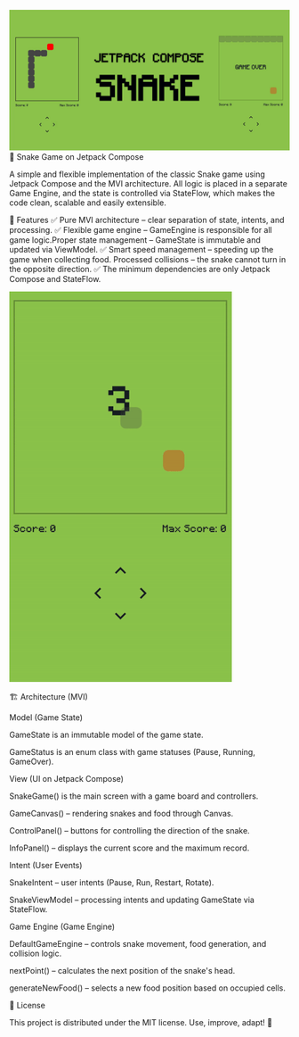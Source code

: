 ![](art/preview.png)
🐍 Snake Game on Jetpack Compose

A simple and flexible implementation of the classic Snake game using Jetpack Compose and the MVI architecture. All logic is placed in a separate Game Engine, and the state is controlled via StateFlow, which makes the code clean, scalable and easily extensible.

🚀 Features
✅ Pure MVI architecture – clear separation of state, intents, and processing.
✅ Flexible game engine – GameEngine is responsible for all game logic.Proper state management – GameState is immutable and updated via ViewModel.
✅ Smart speed management – speeding up the game when collecting food. Processed collisions – the snake cannot turn in the opposite direction. 
✅ The minimum dependencies are only Jetpack Compose and StateFlow.

![SpotifyCompose](art/preview_snake.gif)


🏗 Architecture (MVI)

Model (Game State)

GameState is an immutable model of the game state.

GameStatus is an enum class with game statuses (Pause, Running, GameOver).

View (UI on Jetpack Compose)

SnakeGame() is the main screen with a game board and controllers.

GameCanvas() – rendering snakes and food through Canvas.

ControlPanel() – buttons for controlling the direction of the snake.

InfoPanel() – displays the current score and the maximum record.

Intent (User Events)

SnakeIntent – user intents (Pause, Run, Restart, Rotate).

SnakeViewModel – processing intents and updating GameState via StateFlow.

Game Engine (Game Engine)

DefaultGameEngine – controls snake movement, food generation, and collision logic.

nextPoint() – calculates the next position of the snake's head.

generateNewFood() – selects a new food position based on occupied cells.


📜 License

This project is distributed under the MIT license. Use, improve, adapt! 🎉
